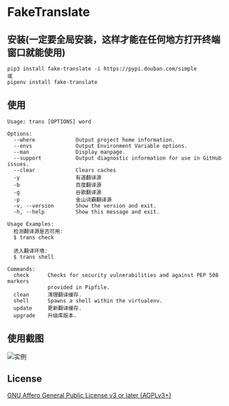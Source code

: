 # FakeTranslate

## 安装(一定要全局安装，这样才能在任何地方打开终端窗口就能使用)
```
pip3 install fake-translate -i https://pypi.douban.com/simple
或
pipenv install fake-translate
```

## 使用
```
Usage: trans [OPTIONS] word

Options:
  --where             Output project home information.
  --envs              Output Environment Variable options.
  --man               Display manpage.
  --support           Output diagnostic information for use in GitHub issues.
  --clear             Clears caches
  -y                  有道翻译源
  -b                  百度翻译源
  -g                  谷歌翻译源
  -p                  金山词霸翻译源
  -v, --version       Show the version and exit.
  -h, --help          Show this message and exit.

Usage Examples:
  检测翻译源是否可用:
  $ trans check

  进入翻译环境:
  $ trans shell 

Commands:
  check      Checks for security vulnerabilities and against PEP 508 markers
             provided in Pipfile.
  clean      清理翻译缓存.
  shell      Spawns a shell within the virtualenv.
  update     更新翻译缓存.
  upgrade    升级库版本.

```

## 使用截图
![实例](https://github.com/HeywoodKing/faketranslate "实例")

## License
[GNU Affero General Public License v3 or later (AGPLv3+)](https://github.com/HeywoodKing/faketranslate "GNU Affero General Public License v3 or later (AGPLv3+)")


